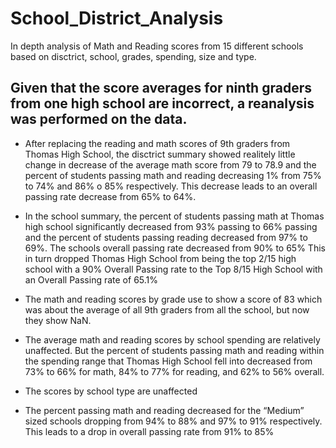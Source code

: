 # School_District_Analysis
In depth analysis of Math and Reading scores from 15 different schools based on disctrict, school, grades, spending, size and type.

## Given that the score averages for ninth graders from one high school are incorrect, a reanalysis was performed on the data.
- After replacing the reading and math scores of 9th graders from Thomas High School, the disctrict summary showed realitely little change in decrease of the average math score from 79 to 78.9 and the percent of students passing math and reading decreasing 1% from 75% to 74% and 86% o 85% respectively. This decrease leads to an overall passing rate decrease from 65% to 64%.

- In the school summary, the percent of students passing math at Thomas high school significantly decreased from 93% passing to 66% passing and the percent of students passing reading decreased from 97% to 69%. The schools overall passing rate decreased from 90% to 65%
This in turn dropped Thomas High School from being the top 2/15  high school with a 90% Overall Passing rate to the Top 8/15 High School with an Overall Passing rate of 65.1%

- The math and reading scores by grade use to show a score of 83 which was about the average of all 9th graders from all the school, but now they show NaN.

- The average math and reading scores by school spending are relatively unaffected. But the percent of students passing math and reading within the spending range that Thomas High School fell into decreased from 73% to 66% for math, 84% to 77% for reading, and 62% to 56% overall.

- The scores by school type are unaffected

- The percent passing math and reading decreased for the “Medium” sized schools dropping from 94% to 88% and 97% to 91% respectively. This leads to a drop in overall passing rate from 91% to 85%
